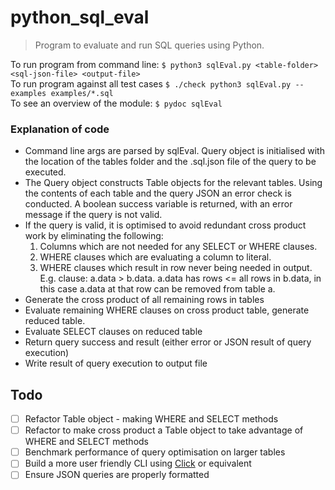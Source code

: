 # python_sql_eval

> Program to evaluate and run SQL queries using Python.

To run program from command line: ```$ python3 sqlEval.py <table-folder> <sql-json-file> <output-file> ``` </br>
To run program against all test cases ```$ ./check python3 sqlEval.py -- examples examples/*.sql``` </br>
To see an overview of the module: ```$ pydoc sqlEval```

### Explanation of code
* Command line args are parsed by sqlEval. Query object is initialised with the location of the tables folder and the
.sql.json file of the query to be executed.
* The Query object constructs Table objects for the relevant tables. Using the contents of each table and the query JSON
an error check is conducted. A boolean success variable is returned, with an error message if the query is not valid.
* If the query is valid, it is optimised to avoid redundant cross product work by eliminating the following:
    1. Columns which are not needed for any SELECT or WHERE clauses.
    2. WHERE clauses which are evaluating a column to literal.
    3. WHERE clauses which result in row never being needed in output. E.g. clause: a.data > b.data. a.data has rows
    <= all rows in b.data, in this case a.data at that row can be removed from table a.
* Generate the cross product of all remaining rows in tables
* Evaluate remaining WHERE clauses on cross product table, generate reduced table.
* Evaluate SELECT clauses on reduced table
* Return query success and result (either error or JSON result of query execution)
* Write result of query execution to output file

## Todo
-[ ] Refactor Table object - making WHERE and SELECT methods
-[ ] Refactor to make cross product a Table object to take advantage of WHERE and SELECT methods
-[ ] Benchmark performance of query optimisation on larger tables
-[ ] Build a more user friendly CLI using [Click](https://click.palletsprojects.com/en/7.x/) or equivalent
-[ ] Ensure JSON queries are properly formatted
